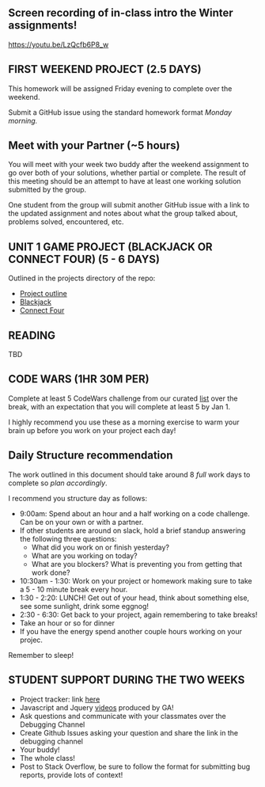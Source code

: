 ## Screen recording of in-class intro the Winter assignments!

https://youtu.be/LzQcfb6P8_w 


## FIRST WEEKEND PROJECT (2.5 DAYS)

This homework will be assigned Friday evening to complete over the weekend.

Submit a GitHub issue using the standard homework format *Monday morning.*

## Meet with your Partner (~5 hours)

You will meet with your week two buddy after the weekend assignment to go over both of your solutions, whether partial or complete. The result of this meeting should be an attempt to have at least one working solution submitted by the group.

One student from the group will submit another GitHub issue with a link to the updated assignment and notes about what the group talked about, problems solved, encountered, etc.

##  UNIT 1 GAME PROJECT (BLACKJACK OR CONNECT FOUR) (5 - 6 DAYS)

Outlined in the projects directory of the repo:

- [Project outline](https://github.com/ga-students/wdi-remote-matey/tree/master/projects/unit_01)
- [Blackjack](https://github.com/ga-students/wdi-remote-matey/blob/master/projects/unit_01/blackjack.md)
- [Connect Four](https://github.com/ga-students/wdi-remote-matey/blob/master/projects/unit_01/connect_four.md)

## READING

TBD

## CODE WARS (1HR 30M PER)

Complete at least 5 CodeWars challenge from our curated [list](https://github.com/ga-students/wdi-remote-matey/blob/master/projects/unit_01/codewars_challenges.md) over the break, with an expectation that you will complete at least 5 by Jan 1.

I highly recommend you use these as a morning exercise to warm your brain up before you work on your project each day!

## Daily Structure recommendation

The work outlined in this document should take around 8 _full_ work days to complete so *_plan accordingly_*.

I recommend you structure day as follows:

- 9:00am: Spend about an hour and a half working on a code challenge. Can be on your own or with a partner.
- If other students are around on slack, hold a brief standup answering the following three questions:
  - What did you work on or finish yesterday?
  - What are you working on today?
  - What are you blockers? What is preventing you from getting that work done?
- 10:30am - 1:30: Work on your project or homework making sure to take a 5 - 10 minute break every hour.
- 1:30 - 2:20: LUNCH! Get out of your head, think about something else, see some sunlight, drink some eggnog!
- 2:30 - 6:30: Get back to your project, again remembering to take breaks!
- Take an hour or so for dinner
- If you have the energy spend another couple hours working on your projec.

Remember to sleep!

## STUDENT SUPPORT DURING THE TWO WEEKS

- Project tracker: link [here](https://docs.google.com/spreadsheets/d/1F-JlNmi1u0Ajuqe0JcAX_Y5FYagpb89B47YvmOnvNtY/edit#gid=0)
- Javascript and Jquery [videos](https://www.youtube.com/playlist?list=PLw1xVKFboueks5UMLogE01mdThRU577oa) produced by GA!
- Ask questions and communicate with your classmates over the Debugging Channel
- Create Github Issues asking your question and share the link in the debugging channel
- Your buddy!
- The whole class!
- Post to Stack Overflow, be sure to follow the format for submitting bug reports, provide lots of context!
